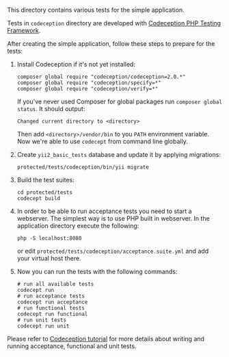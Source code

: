 This directory contains various tests for the simple application.

Tests in `codeception` directory are developed with [Codeception PHP Testing Framework](http://codeception.com/).

After creating the simple application, follow these steps to prepare for the tests:

1. Install Codeception if it's not yet installed:

    ```
    composer global require "codeception/codeception=2.0.*"
    composer global require "codeception/specify=*"
    composer global require "codeception/verify=*"
    ```

    If you've never used Composer for global packages run `composer global status`. It should output:

    ```
    Changed current directory to <directory>
    ```

    Then add `<directory>/vendor/bin` to you `PATH` environment variable. Now we're able to use `codecept` from command
    line globally.

2. Create `yii2_basic_tests` database and update it by applying migrations:

    ```
    protected/tests/codeception/bin/yii migrate
    ```

3. Build the test suites:

    ```
    cd protected/tests
    codecept build
    ```

4. In order to be able to run acceptance tests you need to start a webserver. The simplest way is to use PHP built in
webserver. In the application directory execute the following:

    ```
    php -S localhost:8080
    ```
    
    or edit `protected/tests/codeception/acceptance.suite.yml` and add your virtual host there.

5. Now you can run the tests with the following commands:

    ```
    # run all available tests
    codecept run
    # run acceptance tests
    codecept run acceptance
    # run functional tests
    codecept run functional
    # run unit tests
    codecept run unit
    ```

Please refer to [Codeception tutorial](http://codeception.com/docs/01-Introduction) for
more details about writing and running acceptance, functional and unit tests.
